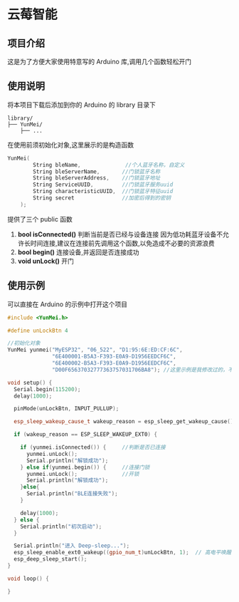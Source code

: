 # 云莓智能

## 项目介绍

这是为了方便大家使用特意写的 Arduino 库,调用几个函数轻松开门

## 使用说明

将本项目下载后添加到你的 Arduino 的 library 目录下

```
library/
├── YunMei/
    ├── ...
```

在使用前须初始化对象,这里展示的是构造函数

```cpp
YunMei(
        String bleName,              //个人蓝牙名称，自定义
        String bleServerName,       //门锁蓝牙名称
        String bleServerAddress,    //门锁蓝牙地址
        String ServiceUUID,         //门锁蓝牙服务uuid
        String characteristicUUID,  //门锁蓝牙特征uuid
        String secret               //加密后得到的密钥
    );
```

提供了三个 public 函数

1. **bool isConnected()**
   判断当前是否已经与设备连接
   因为低功耗蓝牙设备不允许长时间连接,建议在连接前先调用这个函数,以免造成不必要的资源浪费
1. **bool begin()**
   连接设备,并返回是否连接成功
1. **void unLock()**
   开门

## 使用示例

可以直接在 Arduino 的示例中打开这个项目

```cpp
#include <YunMei.h>

#define unLockBtn 4

//初始化对象
YunMei yunmei("MyESP32", "06_522", "D1:95:6E:ED:CF:6C",
              "6E400001-B5A3-F393-E0A9-D1956EEDCF6C",
              "6E400002-B5A3-F393-E0A9-D1956EEDCF6C",
              "D00F65637032777363757031706BA8"); //这里示例是我修改过的，不然要开我门了

void setup() {
  Serial.begin(115200);
  delay(1000);

  pinMode(unLockBtn, INPUT_PULLUP);

  esp_sleep_wakeup_cause_t wakeup_reason = esp_sleep_get_wakeup_cause();

  if (wakeup_reason == ESP_SLEEP_WAKEUP_EXT0) {

    if (yunmei.isConnected()) {     //判断是否已连接
      yunmei.unLock();
      Serial.println("解锁成功");
    } else if(yunmei.begin()) {     //连接门锁
      yunmei.unLock();              //开锁
      Serial.println("解锁成功");
    }else{
      Serial.println("BLE连接失败");
    }

    delay(1000);
  } else {
    Serial.println("初次启动");
  }

  Serial.println("进入 Deep-sleep...");
  esp_sleep_enable_ext0_wakeup((gpio_num_t)unLockBtn, 1);  // 高电平唤醒
  esp_deep_sleep_start();
}

void loop() {

}
```
